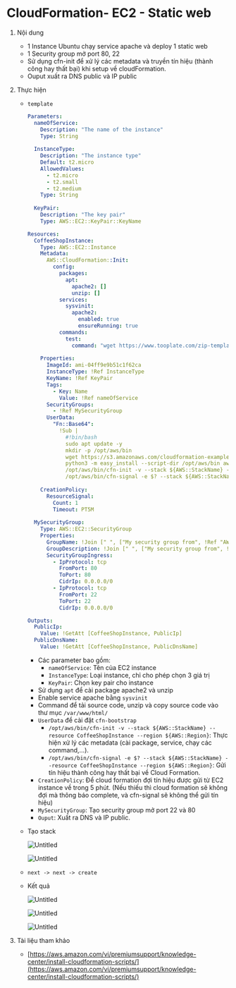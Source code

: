 # CloudFormation- EC2 - Static web

1. Nội dung
    - 1 Instance Ubuntu chạy service apache và deploy 1 static web
    - 1 Security group mở port 80, 22
    - Sử dụng cfn-init để xử lý các metadata và truyền tín hiệu (thành công hay thất bại) khi setup về cloudFormation.
    - Ouput xuất ra DNS public và IP public
2. Thực hiện
    - `template`
        
        ```yaml
        Parameters:
          nameOfService:
            Description: "The name of the instance"
            Type: String
          
          InstanceType:
            Description: "The instance type"
            Default: t2.micro
            AllowedValues:
              - t2.micro
              - t2.small
              - t2.medium
            Type: String
          
          KeyPair:
            Description: "The key pair"
            Type: AWS::EC2::KeyPair::KeyName
        
        Resources: 
          CoffeeShopInstance:
            Type: AWS::EC2::Instance
            Metadata:
              AWS::CloudFormation::Init:
                config:
                  packages:
                    apt:
                      apache2: []
                      unzip: []
                  services:
                    sysvinit:
                      apache2:
                        enabled: true
                        ensureRunning: true
                  commands:
                    test:
                      command: "wget https://www.tooplate.com/zip-templates/2126_antique_cafe.zip && unzip 2126_antique_cafe.zip && cp -r 2126_antique_cafe/* /var/www/html/"
                    
            Properties: 
              ImageId: ami-04ff9e9b51c1f62ca
              InstanceType: !Ref InstanceType
              KeyName: !Ref KeyPair
              Tags:
                - Key: Name
                  Value: !Ref nameOfService
              SecurityGroups:
                - !Ref MySecurityGroup
              UserData:
                "Fn::Base64": 
                  !Sub |
                    #!bin/bash
                    sudo apt update -y
                    mkdir -p /opt/aws/bin
                    wget https://s3.amazonaws.com/cloudformation-examples/aws-cfn-bootstrap-py3-latest.tar.gz
                    python3 -m easy_install --script-dir /opt/aws/bin aws-cfn-bootstrap-py3-latest.tar.gz
                    /opt/aws/bin/cfn-init -v --stack ${AWS::StackName} --resource CoffeeShopInstance --region ${AWS::Region}
                    /opt/aws/bin/cfn-signal -e $? --stack ${AWS::StackName} --resource CoffeeShopInstance --region ${AWS::Region}
            
            CreationPolicy:
              ResourceSignal:
                Count: 1
                Timeout: PT5M
              
          MySecurityGroup:
            Type: AWS::EC2::SecurityGroup
            Properties:
              GroupName: !Join [" ", ["My security group from", !Ref "AWS::StackName"]]
              GroupDescription: !Join [" ", ["My security group from", !Ref "AWS::StackName"]]
              SecurityGroupIngress:
                - IpProtocol: tcp
                  FromPort: 80
                  ToPort: 80
                  CidrIp: 0.0.0.0/0
                - IpProtocol: tcp
                  FromPort: 22
                  ToPort: 22
                  CidrIp: 0.0.0.0/0
        
        Outputs:
          PublicIp: 
            Value: !GetAtt [CoffeeShopInstance, PublicIp]
          PublicDnsName:
            Value: !GetAtt [CoffeeShopInstance, PublicDnsName]
        ```
        
        - Các parameter bao gồm:
            - `nameOfService`: Tên của EC2 instance
            - `InstanceType`: Loại instance, chỉ cho phép chọn 3 giá trị
            - `KeyPair`: Chọn key pair cho instance
        - Sử dụng `apt` để cài package apache2 và unzip
        - Enable service apache bằng `sysvinit`
        - Command để tải source code, unzip và copy source code vào thư mục `/var/www/html/`
        - `UserData` để cài đặt `cfn-bootstrap`
            - `/opt/aws/bin/cfn-init -v --stack ${AWS::StackName} --resource CoffeeShopInstance --region ${AWS::Region}`: Thực hiện xử lý các metadata (cài package, service, chạy các command,…).
            - `/opt/aws/bin/cfn-signal -e $? --stack ${AWS::StackName} --resource CoffeeShopInstance --region ${AWS::Region}`: Gửi tín hiệu thành công hay thất bại về Cloud Formation.
        - `CreationPolicy`: Để cloud formation đợi tín hiệu được gửi từ EC2 instance về trong 5 phút. (Nếu thiếu thì cloud formation sẽ không đợi mà thông báo complete, và cfn-signal sẽ không thể gửi tín hiệu)
        - `MySecurityGroup`: Tạo security group mở port 22 và 80
        - `Ouput`: Xuất ra DNS và IP public.
    - Tạo stack
        
        ![Untitled](https://i.imgur.com/blqFzf1.png)
        
        ![Untitled](https://i.imgur.com/VA3w9hO.png)
        
    - `next -> next -> create`
    - Kết quả
        
        ![Untitled](https://i.imgur.com/7tYL2D5.png)
        
        ![Untitled](https://i.imgur.com/DNGhpsp.png)
        
        ![Untitled](https://i.imgur.com/jK6oXpA.png)
        
3. Tài liệu tham khảo
    - [https://aws.amazon.com/vi/premiumsupport/knowledge-center/install-cloudformation-scripts/](https://aws.amazon.com/vi/premiumsupport/knowledge-center/install-cloudformation-scripts/)